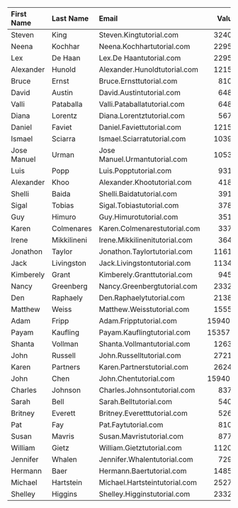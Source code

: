 | First Name   | Last Name   | Email                         |   Value |
|:-------------|:------------|:------------------------------|--------:|
| Steven       | King        | Steven.Kingtutorial.com       | 32400   |
| Neena        | Kochhar     | Neena.Kochhartutorial.com     | 22950   |
| Lex          | De Haan     | Lex.De Haantutorial.com       | 22950   |
| Alexander    | Hunold      | Alexander.Hunoldtutorial.com  | 12150   |
| Bruce        | Ernst       | Bruce.Ernsttutorial.com       |  8100   |
| David        | Austin      | David.Austintutorial.com      |  6480   |
| Valli        | Pataballa   | Valli.Pataballatutorial.com   |  6480   |
| Diana        | Lorentz     | Diana.Lorentztutorial.com     |  5670   |
| Daniel       | Faviet      | Daniel.Faviettutorial.com     | 12150   |
| Ismael       | Sciarra     | Ismael.Sciarratutorial.com    | 10395   |
| Jose Manuel  | Urman       | Jose Manuel.Urmantutorial.com | 10530   |
| Luis         | Popp        | Luis.Popptutorial.com         |  9315   |
| Alexander    | Khoo        | Alexander.Khootutorial.com    |  4185   |
| Shelli       | Baida       | Shelli.Baidatutorial.com      |  3915   |
| Sigal        | Tobias      | Sigal.Tobiastutorial.com      |  3780   |
| Guy          | Himuro      | Guy.Himurotutorial.com        |  3510   |
| Karen        | Colmenares  | Karen.Colmenarestutorial.com  |  3375   |
| Irene        | Mikkilineni | Irene.Mikkilinenitutorial.com |  3645   |
| Jonathon     | Taylor      | Jonathon.Taylortutorial.com   | 11610   |
| Jack         | Livingston  | Jack.Livingstontutorial.com   | 11340   |
| Kimberely    | Grant       | Kimberely.Granttutorial.com   |  9450   |
| Nancy        | Greenberg   | Nancy.Greenbergtutorial.com   | 23328   |
| Den          | Raphaely    | Den.Raphaelytutorial.com      | 21384   |
| Matthew      | Weiss       | Matthew.Weisstutorial.com     | 15552   |
| Adam         | Fripp       | Adam.Fripptutorial.com        | 15940.8 |
| Payam        | Kaufling    | Payam.Kauflingtutorial.com    | 15357.6 |
| Shanta       | Vollman     | Shanta.Vollmantutorial.com    | 12636   |
| John         | Russell     | John.Russelltutorial.com      | 27216   |
| Karen        | Partners    | Karen.Partnerstutorial.com    | 26244   |
| John         | Chen        | John.Chentutorial.com         | 15940.8 |
| Charles      | Johnson     | Charles.Johnsontutorial.com   |  8370   |
| Sarah        | Bell        | Sarah.Belltutorial.com        |  5400   |
| Britney      | Everett     | Britney.Everetttutorial.com   |  5265   |
| Pat          | Fay         | Pat.Faytutorial.com           |  8100   |
| Susan        | Mavris      | Susan.Mavristutorial.com      |  8775   |
| William      | Gietz       | William.Gietztutorial.com     | 11205   |
| Jennifer     | Whalen      | Jennifer.Whalentutorial.com   |  7290   |
| Hermann      | Baer        | Hermann.Baertutorial.com      | 14850   |
| Michael      | Hartstein   | Michael.Hartsteintutorial.com | 25272   |
| Shelley      | Higgins     | Shelley.Higginstutorial.com   | 23328   |
